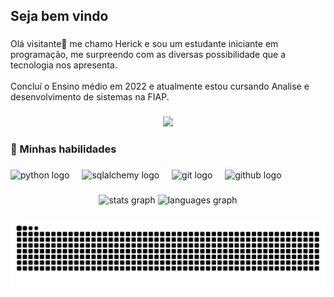 <h2 align="left">Seja bem vindo</h2>

###

<p align="left">Olá visitante👋 me chamo Herick e sou um estudante iniciante em programação, me surpreendo com as diversas possibilidade que a tecnologia nos apresenta.<br><br>Concluí o Ensino médio em 2022 e atualmente estou cursando Analise e desenvolvimento de sistemas na FIAP.</p>

###

<div align="center">
  <img src="https://profile-counter.glitch.me/HerickReis/count.svg?"  />
</div>

###

<h3 align="left">🦾 Minhas habilidades</h3>

###

<div align="left">
  <img src="https://cdn.jsdelivr.net/gh/devicons/devicon/icons/python/python-original.svg" height="40" alt="python logo"  />
  <img width="12" />
  <img src="https://cdn.jsdelivr.net/gh/devicons/devicon/icons/sqlalchemy/sqlalchemy-original.svg" height="40" alt="sqlalchemy logo"  />
  <img width="12" />
  <img src="https://cdn.jsdelivr.net/gh/devicons/devicon/icons/git/git-original.svg" height="40" alt="git logo"  />
  <img width="12" />
  <img src="https://skillicons.dev/icons?i=github" height="40" alt="github logo"  />
</div>

###

<div align="center">
  <img src="https://github-readme-stats.vercel.app/api?username=HerickReis&hide_title=true&hide_rank=false&show_icons=true&include_all_commits=true&count_private=true&disable_animations=false&theme=github_dark&locale=pt-br&hide_border=true&order=1" height="150" alt="stats graph"  />
  <img src="https://github-readme-stats.vercel.app/api/top-langs?username=HerickReis&locale=pt-br&hide_title=true&layout=compact&card_width=320&langs_count=5&theme=github_dark&hide_border=true&order=2" height="150" alt="languages graph"  />
</div>

###

<img src="https://raw.githubusercontent.com/HerickReis/HerickReis/output/snake.svg" alt="Snake animation" />
